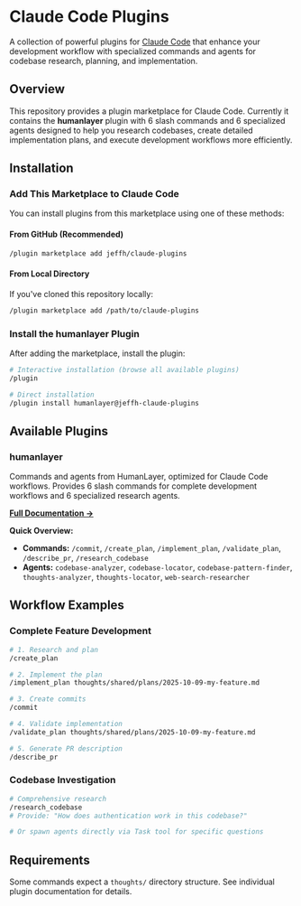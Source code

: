 # Claude Code Plugins

A collection of powerful plugins for [Claude Code](https://claude.ai/code) that enhance your development workflow with specialized commands and agents for codebase research, planning, and implementation.

## Overview

This repository provides a plugin marketplace for Claude Code. Currently it contains the **humanlayer** plugin with 6 slash commands and 6 specialized agents designed to help you research codebases, create detailed implementation plans, and execute development workflows more efficiently.

## Installation

### Add This Marketplace to Claude Code

You can install plugins from this marketplace using one of these methods:

#### From GitHub (Recommended)

```bash
/plugin marketplace add jeffh/claude-plugins
```

#### From Local Directory

If you've cloned this repository locally:

```bash
/plugin marketplace add /path/to/claude-plugins
```

### Install the humanlayer Plugin

After adding the marketplace, install the plugin:

```bash
# Interactive installation (browse all available plugins)
/plugin

# Direct installation
/plugin install humanlayer@jeffh-claude-plugins
```

## Available Plugins

### humanlayer

Commands and agents from HumanLayer, optimized for Claude Code workflows. Provides 6 slash commands for complete development workflows and 6 specialized research agents.

**[Full Documentation →](docs/humanlayer.md)**

**Quick Overview:**
- **Commands:** `/commit`, `/create_plan`, `/implement_plan`, `/validate_plan`, `/describe_pr`, `/research_codebase`
- **Agents:** `codebase-analyzer`, `codebase-locator`, `codebase-pattern-finder`, `thoughts-analyzer`, `thoughts-locator`, `web-search-researcher`

## Workflow Examples

### Complete Feature Development

```bash
# 1. Research and plan
/create_plan

# 2. Implement the plan
/implement_plan thoughts/shared/plans/2025-10-09-my-feature.md

# 3. Create commits
/commit

# 4. Validate implementation
/validate_plan thoughts/shared/plans/2025-10-09-my-feature.md

# 5. Generate PR description
/describe_pr
```

### Codebase Investigation

```bash
# Comprehensive research
/research_codebase
# Provide: "How does authentication work in this codebase?"

# Or spawn agents directly via Task tool for specific questions
```

## Requirements

Some commands expect a `thoughts/` directory structure. See individual plugin documentation for details.
